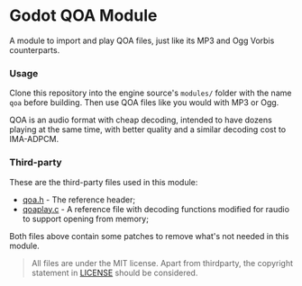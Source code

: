 # Godot QOA Module
A module to import and play QOA files, just like its MP3 and Ogg Vorbis counterparts.

### Usage
Clone this repository into the engine source's `modules/` folder with the name `qoa` before building. Then use QOA files like you would with MP3 or Ogg.

QOA is an audio format with cheap decoding, intended to have dozens playing at the same time, with better quality and a similar decoding cost to IMA-ADPCM.

### Third-party
These are the third-party files used in this module:
- [qoa.h](https://github.com/phoboslab/qoa/blob/master/qoa.h) - The reference header;
- [qoaplay.c](https://github.com/raysan5/raudio/blob/master/src/external/qoaplay.c) - A reference file with decoding functions modified for raudio to support opening from memory;

Both files above contain some patches to remove what's not needed in this module.

> All files are under the MIT license. Apart from thirdparty, the copyright statement in [LICENSE](https://github.com/DeeJayLSP/godot-qoa-module/blob/master/LICENSE) should be considered.
